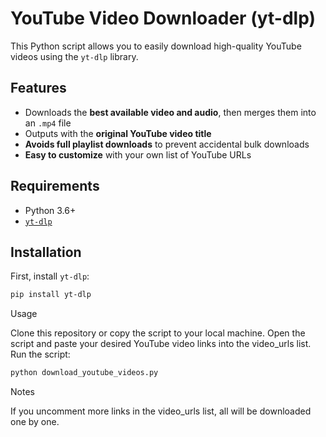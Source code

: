 # YouTube Video Downloader (yt-dlp)

This Python script allows you to easily download high-quality YouTube videos using the `yt-dlp` library.

## Features

- Downloads the **best available video and audio**, then merges them into an `.mp4` file
- Outputs with the **original YouTube video title**
- **Avoids full playlist downloads** to prevent accidental bulk downloads
- **Easy to customize** with your own list of YouTube URLs

## Requirements

- Python 3.6+
- [`yt-dlp`](https://github.com/yt-dlp/yt-dlp)

## Installation

First, install `yt-dlp`:

```bash
pip install yt-dlp
```

Usage

Clone this repository or copy the script to your local machine.
Open the script and paste your desired YouTube video links into the video_urls list.
Run the script:

```bash
python download_youtube_videos.py
```

Notes

If you uncomment more links in the video_urls list, all will be downloaded one by one.
